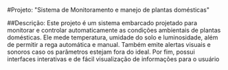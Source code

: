 #Projeto: "Sistema de Monitoramento e manejo de plantas domésticas"

##Descrição: Este projeto é um sistema embarcado projetado para monitorar e controlar automaticamente as condições ambientais de plantas domésticas. Ele mede temperatura, umidade do solo e luminosidade, além de permitir a rega automática e manual. Também emite alertas visuais e sonoros caso os parâmetros estejam fora do ideal. Por fim, possui interfaces interativas e de fácil visualização de informações para o usuário
